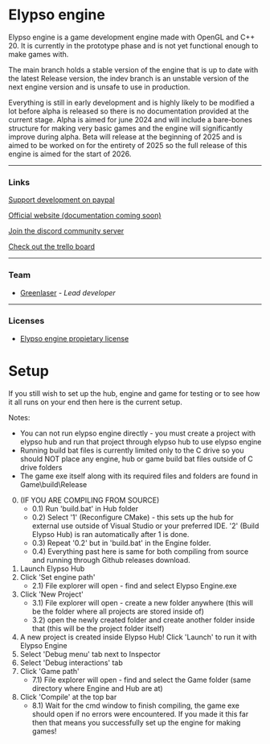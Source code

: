 # Elypso engine

Elypso engine is a game development engine made with OpenGL and C++ 20. It is currently in the prototype phase and is not yet functional enough to make games with.

The main branch holds a stable version of the engine that is up to date with the latest Release version, the indev branch is an unstable version of the next engine version and is unsafe to use in production.

Everything is still in early development and is highly likely to be modified a lot before alpha is released so there is no documentation provided at the current stage. Alpha is aimed for june 2024 and will include a bare-bones structure for making very basic games and the engine will significantly improve during alpha. Beta will release at the beginning of 2025 and is aimed to be worked on for the entirety of 2025 so the full release of this engine is aimed for the start of 2026.

---

### Links

[Support development on paypal](https://www.paypal.com/donate/?hosted_button_id=QWG8SAYX5TTP6)

[Official website (documentation coming soon)](https://elypsoengine.com)

[Join the discord community server](https://discord.gg/wPYCSSenX2)

[Check out the trello board](https://trello.com/b/hbt6ebCZ/elypso-engine)

---

### Team

* [Greenlaser](https://github.com/greeenlaser) - *Lead developer*

---

### Licenses

* [Elypso engine propietary license](LICENSE.md)

# Setup

If you still wish to set up the hub, engine and game for testing or to see how it all runs on your end then here is the current setup.

Notes:
- You can not run elypso engine directly - you must create a project with elypso hub and run that project through elypso hub to use elypso engine
- Running build bat files is currently limited only to the C drive so you should NOT place any engine, hub or game build bat files outside of C drive folders
- The game exe itself along with its required files and folders are found in Game\build\Release

0) (IF YOU ARE COMPILING FROM SOURCE)
	- 0.1) Run 'build.bat' in Hub folder
	- 0.2) Select '1' (Reconfigure CMake) - this sets up the hub for external use outside of Visual Studio or your preferred IDE. '2' (Build Elypso Hub) is ran automatically after 1 is done.
	- 0.3) Repeat '0.2' but in 'build.bat' in the Engine folder.
	- 0.4) Everything past here is same for both compiling from source and running through Github releases download.
1) Launch Elypso Hub
2) Click 'Set engine path'
	- 2.1) File explorer will open - find and select Elypso Engine.exe
3) Click 'New Project'
	- 3.1) File explorer will open - create a new folder anywhere (this will be the folder where all projects are stored inside of)
	- 3.2) open the newly created folder and create another folder inside that (this will be the project folder itself)
5) A new project is created inside Elypso Hub! Click 'Launch' to run it with Elypso Engine
6) Select 'Debug menu' tab next to Inspector
7) Select 'Debug interactions' tab
8) Click 'Game path'
	- 7.1) File explorer will open - find and select the Game folder (same directory where Engine and Hub are at)
8) Click 'Compile' at the top bar
	- 8.1) Wait for the cmd window to finish compiling, the game exe should open if no errors were encountered. If you made it this far then that means you successfully set up the engine for making games!
